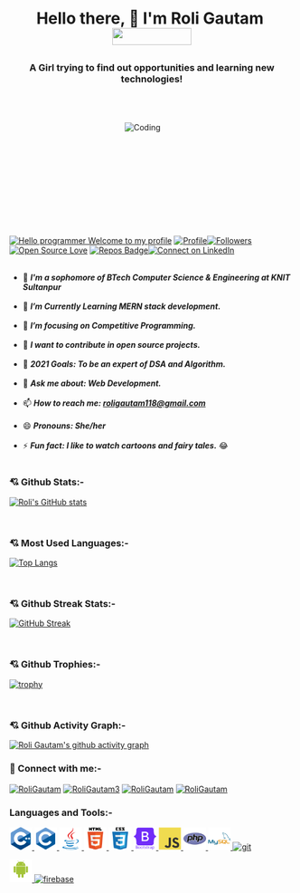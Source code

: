 <h1  align="center" > 
Hello there, 👋 I'm Roli Gautam&nbsp<img src="https://media.giphy.com/media/ACdlsmViQciA8BfGp3/giphy.gif"  width=140px height=30px></h1>
<h3 align="center">A Girl trying to find out opportunities and learning new technologies!</h3>
</br></br></br>
<img align="right" alt="Coding" width="300" height="200" src="https://media.giphy.com/media/LDq2GbcTDmT83L1r3X/giphy.gif">

[![Hello programmer Welcome to my profile](https://img.shields.io/badge/Hello_Developers-Welcome-gold.svg?style=flat&logo=github)](https://github.com/RoliGautam) [![Profile](https://Visitor-badge.glitch.me/badge?page_id=RoliGautam.profileviews-badge)](https://github.com/RoliGautam)[![Followers](https://img.shields.io/github/followers/RoliGautam?style=social)](https://github.com/RoliGautam?tab=followers) [![Open Source Love](https://badges.frapsoft.com/os/v2/open-source.svg?v=103)](https://github.com/RoliGautam) [![Repos Badge](https://badges.pufler.dev/repos/RoliGautam)](https://github.com/RoliGautam?tab=repositories)[![Connect on LinkedIn](https://img.shields.io/badge/--linkedin?label=LinkedIn&logo=LinkedIn&style=social)](https://www.linkedin.com/in/roli-gautam4/)
<br><br>


- 🔭 ***I'm a sophomore of BTech Computer Science & Engineering at KNIT Sultanpur***</br></br>
- 🌱 ***I’m Currently Learning MERN stack development.***</br></br>
- 🥅 ***I’m focusing on Competitive Programming.***</br></br>
- 👯 ***I want to contribute in open source projects.***</br></br>
- 🎯 ***2021 Goals: To be an expert of DSA and Algorithm.***</br></br>
- 💬 ***Ask me about: Web Development.***</br></br>
- 📫 ***How to reach me: roligautam118@gmail.com***</br></br>
- 😄 ***Pronouns: She/her***</br></br>
- ⚡ ***Fun fact: I like to watch cartoons and fairy tales.*** 😂</br></br>

### 💘 Github Stats:-
[![Roli's GitHub stats](https://github-readme-stats.vercel.app/api?username=RoliGautam&theme=radical)](https://github.com/RoliGautam/github-readme-stats)

</br>

### 💘 Most Used Languages:-
[![Top Langs](https://github-readme-stats.vercel.app/api/top-langs/?username=RoliGautam&layout=compact&theme=vision-friendly-dark&langs_count=6)](https://github.com/RoliGautam/github-readme-stats)

</br>

### 💘 Github Streak Stats:-
[![GitHub Streak](https://github-readme-streak-stats.herokuapp.com/?user=RoliGautam&theme=tokyonight)](https://github.com/RoliGautam/github-readme-streak-stats)

</br>


### 💘 Github Trophies:-
[![trophy](https://github-profile-trophy.vercel.app/?username=RoliGautam&theme=gruvbox)](https://github.com/RoliGautam/github-profile-trophy)

</br>

### 💘 Github Activity Graph:-
[![Roli Gautam's github activity graph](https://activity-graph.herokuapp.com/graph?username=RoliGautam&theme=redical)](https://github.com/RoliGautam/github-readme-activity-graph)

<h3 align="left">🤝 Connect with me:-</h3>
<p align="left">
<a href="https://www.linkedin.com/in/roli-gautam4/" target="blank"><img align="center" src="https://cdn.jsdelivr.net/npm/simple-icons@3.0.1/icons/linkedin.svg" alt="RoliGautam" height="30" width="40" /></a>
 <a href="https://twitter.com/RoliGautam3?s=08" target="blank"><img align="center" src="https://cdn.jsdelivr.net/npm/simple-icons@3.0.1/icons/twitter.svg" alt="RoliGautam3" height="30" width="40" /></a> 
<a href="https://www.instagram.com/rg.6377/" target="blank"><img align="center" src="https://cdn.jsdelivr.net/npm/simple-icons@3.0.1/icons/instagram.svg" alt="RoliGautam" height="30" width="40"/></a>
<a href="https://www.facebook.com/roli.gautam.5473" target="blank"><img align="center" src="https://cdn.jsdelivr.net/npm/simple-icons@3.0.1/icons/facebook.svg" alt="RoliGautam" height="30" width="40" /></a>
</p>


<h3 align="left">Languages and Tools:-</h3>
<p align="left"> 
  <a href="https://www.w3schools.com/cpp/" target="_blank"> <img src="https://raw.githubusercontent.com/devicons/devicon/master/icons/cplusplus/cplusplus-original.svg" alt="cplusplus" width="40" height="40"/> </a>
  <a href="https://www.cprogramming.com/" target="_blank"> <img src="https://raw.githubusercontent.com/devicons/devicon/master/icons/c/c-original.svg" alt="c" width="40" height="40"/> </a>
<a href="https://www.java.com" target="_blank"> <img src="https://raw.githubusercontent.com/devicons/devicon/master/icons/java/java-original.svg" alt="java" width="40" height="40"/> </a> 
<a href="https://www.w3.org/html/" target="_blank"> <img src="https://raw.githubusercontent.com/devicons/devicon/master/icons/html5/html5-original-wordmark.svg" alt="html5" width="40" height="40"/> </a> 
<a href="https://www.w3schools.com/css/" target="_blank"> <img src="https://raw.githubusercontent.com/devicons/devicon/master/icons/css3/css3-original-wordmark.svg" alt="css3" width="40" height="40"/> </a> 
 <a href="https://getbootstrap.com" target="_blank"> <img src="https://raw.githubusercontent.com/devicons/devicon/master/icons/bootstrap/bootstrap-plain-wordmark.svg" alt="bootstrap" width="40" height="40"/> </a> 
 <a href="https://developer.mozilla.org/en-US/docs/Web/JavaScript" target="_blank"> <img src="https://raw.githubusercontent.com/devicons/devicon/master/icons/javascript/javascript-original.svg" alt="javascript" width="40" height="40"/> </a> 
<a href="https://www.php.net" target="_blank"> <img src="https://raw.githubusercontent.com/devicons/devicon/master/icons/php/php-original.svg" alt="php" width="40" height="40"/> </a>
<a href="https://www.mysql.com/" target="_blank"> <img src="https://raw.githubusercontent.com/devicons/devicon/master/icons/mysql/mysql-original-wordmark.svg" alt="mysql" width="40" height="40"/> </a> <a href="https://git-scm.com/" target="_blank"> <img src="https://www.vectorlogo.zone/logos/git-scm/git-scm-icon.svg" alt="git" width="40" height="40"/> </a>  </p>
<a href="https://developer.android.com" target="_blank"> <img src="https://raw.githubusercontent.com/devicons/devicon/master/icons/android/android-original-wordmark.svg" alt="android" width="40" height="40"/> </a><a href="https://firebase.google.com/" target="_blank"> <img src="https://www.vectorlogo.zone/logos/firebase/firebase-icon.svg" alt="firebase" width="40" height="40"/> </a> 

